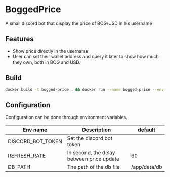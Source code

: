 # BoggedPrice

A small discord bot that display the price of BOG/USD in his username

## Features

- Show price directly in the username
- User can set their wallet address and query it later to show how much they own, both in BOG and USD.

## Build

```bash
docker build -t bogged-price . && docker run --name bogged-price --env-file .env bogged-price
```

## Configuration

Configuration can be done through environment variables.

|Env name   |Description|default|
|-----------|-----------|-------|
|DISCORD_BOT_TOKEN|Set the discord bot token| |
|REFRESH_RATE|In second, the delay between price update|60|
|DB_PATH|The path of the db file|/app/data/db|